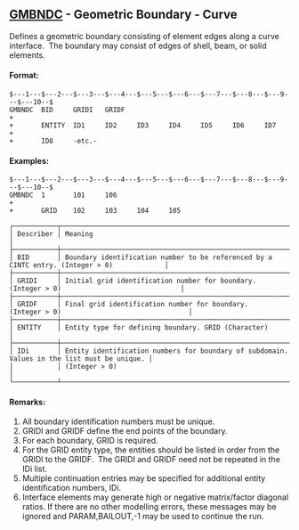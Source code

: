 ## [GMBNDC](https://nexus.hexagon.com/documentationcenter/bundle/MSC_Nastran_2022.4/page/Nastran_Combined_Book/qrg/bulkfgil/TOC.GMBNDC.xhtml) - Geometric Boundary - Curve

Defines a geometric boundary consisting of element edges along a curve interface.  The boundary may consist of edges of shell, beam, or solid elements.

#### Format:

```nastran
$---1---$---2---$---3---$---4---$---5---$---6---$---7---$---8---$---9---$---10--$
GMBNDC  BID     GRIDI   GRIDF                                           +       
+       ENTITY  ID1     ID2     ID3     ID4     ID5     ID6     ID7     +       
+       ID8     -etc.-                                                          
```

#### Examples:

```nastran
$---1---$---2---$---3---$---4---$---5---$---6---$---7---$---8---$---9---$---10--$
GMBNDC  1       101     106                                             +       
+       GRID    102     103     104     105                                     
```

```text
┌───────────┬─────────────────────────────────────────────────────────────────────────────────────────────┐
│ Describer │ Meaning                                                                                     │
├───────────┼─────────────────────────────────────────────────────────────────────────────────────────────┤
│ BID       │ Boundary identification number to be referenced by a CINTC entry. (Integer > 0)             │
├───────────┼─────────────────────────────────────────────────────────────────────────────────────────────┤
│ GRIDI     │ Initial grid identification number for boundary. (Integer > 0)                              │
├───────────┼─────────────────────────────────────────────────────────────────────────────────────────────┤
│ GRIDF     │ Final grid identification number for boundary. (Integer > 0)                                │
├───────────┼─────────────────────────────────────────────────────────────────────────────────────────────┤
│ ENTITY    │ Entity type for defining boundary. GRID (Character)                                         │
├───────────┼─────────────────────────────────────────────────────────────────────────────────────────────┤
│ IDi       │ Entity identification numbers for boundary of subdomain. Values in the list must be unique. │
│           │ (Integer > 0)                                                                               │
└───────────┴─────────────────────────────────────────────────────────────────────────────────────────────┘
```

#### Remarks:

1. All boundary identification numbers must be unique.
2. GRIDI and GRIDF define the end points of the boundary.
3. For each boundary, GRID is required.
4. For the GRID entity type, the entities should be listed in order from the GRIDI to the GRIDF.  The GRIDI and GRIDF need not be repeated in the IDi list.
5. Multiple continuation entries may be specified for additional entity identification numbers, IDi.
6. Interface elements may generate high or negative matrix/factor diagonal ratios. If there are no other modelling errors, these messages may be ignored and PARAM,BAILOUT,-1 may be used to continue the run.
